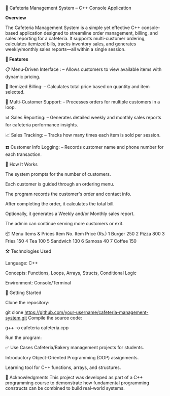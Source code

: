 🍔 Cafeteria Management System – C++ Console Application

**Overview**

The Cafeteria Management System is a simple yet effective C++ console-based application designed to streamline order management, billing, and sales reporting for a cafeteria. It supports multi-customer ordering, calculates itemized bills, tracks inventory sales, and generates weekly/monthly sales reports—all within a single session.

**🔧 Features**

📋 Menu-Driven Interface : – Allows customers to view available items with dynamic pricing.

🧾 Itemized Billing: – Calculates total price based on quantity and item selected.

👥 Multi-Customer Support: – Processes orders for multiple customers in a loop.

📊 Sales Reporting: – Generates detailed weekly and monthly sales reports for cafeteria performance insights.

📈 Sales Tracking: – Tracks how many times each item is sold per session.

☎️ Customer Info Logging: – Records customer name and phone number for each transaction.

🧠 How It Works

The system prompts for the number of customers.

Each customer is guided through an ordering menu.

The program records the customer's order and contact info.

After completing the order, it calculates the total bill.

Optionally, it generates a Weekly and/or Monthly sales report.

The admin can continue serving more customers or exit.

📦 Menu Items & Prices
Item No.	Item	Price (Rs.)
1	Burger	250
2	Pizza	800
3	Fries	150
4	Tea	100
5	Sandwich	130
6	Samosa	40
7	Coffee	150


🛠️ Technologies Used

Language: C++

Concepts: Functions, Loops, Arrays, Structs, Conditional Logic

Environment: Console/Terminal

🚀 Getting Started

Clone the repository:

git clone https://github.com/your-username/cafeteria-management-system.git
Compile the source code:

g++ -o cafeteria cafeteria.cpp

Run the program:

✅ Use Cases
Cafeteria/Bakery management projects for students.

Introductory Object-Oriented Programming (OOP) assignments.

Learning tool for C++ functions, arrays, and structures.

🙌 Acknowledgments
This project was developed as part of a C++ programming course to demonstrate how fundamental programming constructs can be combined to build real-world systems.
